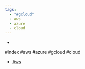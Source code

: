 ```yaml
---
tags:
  - "#gcloud"
  - aws
  - azure
  - cloud
---
```

-
#index 
#aws
#azure
#gcloud
#cloud
* [Aws](./AWS/)

